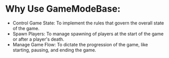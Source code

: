 # Why Use GameModeBase:

- Control Game State: To implement the rules that govern the overall state of the game.
- Spawn Players: To manage spawning of players at the start of the game or after a player's death.
- Manage Game Flow: To dictate the progression of the game, like starting, pausing, and ending the game.
